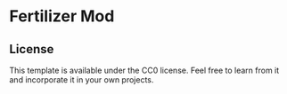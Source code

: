 # Fertilizer Mod

## License

This template is available under the CC0 license. Feel free to learn from it and incorporate it in your own projects.
